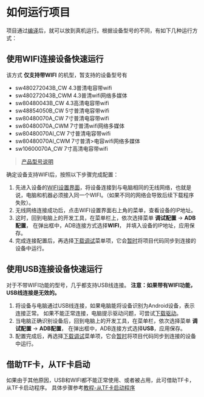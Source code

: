 # 如何运行项目
  项目通过[编译](how_to_compile_flywizOS.md)后，就可以放到真机运行。根据设备型号的不同，有如下几种运行方式：
  
## 使用WIFI连接设备快速运行
  该方式 **仅支持带WIFI** 的机型，暂支持的设备型号有  
  
 * sw480272043B_CW  4.3普清电容带wifi
 * sw480272043B_CWM 4.3普清wifi网络多媒体  
 * sw80480043B_CW  4.3高清电容带wifi
 * sw48854050B_CW   5寸普清电容带wifi
 * sw80480070A_CW   7寸普清电容带wifi
 * sw80480070A_CWM  7寸普清wifi网络多媒体
 * sw80480070AI_CW     7寸普清电容带wifi
 * sw80480070AI_CWM    7寸普清>电容wifi网络多媒体
 * sw10600070A_CW   7寸高清电容带wifi
 
 > [产品型号说明](board_tag_explain.md)
 
确定设备支持WIFI后，按照以下步骤完成配置：  
1. 先进入设备的[WIFI设置界面](wifi.md)，将设备连接到与电脑相同的无线网络，也就是说，电脑和机器必须接入同一个WIFI。（如果不同的网络会导致后续下载程序失败）。  
2. 无线网络连接成功后，点击WIFI设置界面右上角的菜单，查看设备的IP地址。  
3. 这时，回到电脑上的开发工具，在菜单栏上，依次选择菜单 **调试配置** -> **ADB配置**， 在弹出框中，ADB连接方式选择**WIFI**， 并填入设备的IP地址，应用保存。
4. 完成连接配置后，再选择[下载调试](adb_debug.md#下载调试)菜单项，它会[暂时](make_image.md)将项目代码同步到连接的设备中运行。

## 使用USB连接设备快速运行
对于不带WIFI功能的型号，几乎都支持USB线连接。   **注意：如果带有WIFI功能，USB线连接是无效的。**
  
1. 将设备与电脑通过USB线连接，如果电脑能将设备识别为Android设备，表示连接正常。 如果不能正常连接，电脑提示驱动问题，可尝试[下载驱动](install_adb_driver.md)。
2. 当电脑正确识别设备后，回到电脑上的开发工具，在菜单栏，依次选择菜单 **调试配置** -> **ADB配置**， 在弹出框中，ADB连接方式选择**USB**，应用保存。
3. 配置完成后，再选择[下载调试](adb_debug.md#下载调试)菜单项，它会[暂时](make_image.md)将项目代码同步到连接的设备中运行。


## 借助TF卡，从TF卡启动
如果由于其他原因，USB和WIFI都不能正常使用、或者被占用，此可借助TF卡，从TF卡启动程序。
具体步骤参考[教程-从TF卡启动程序](start_from_sdcard.md)
